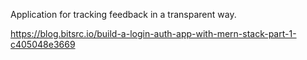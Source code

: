 Application for tracking feedback in a transparent way.

https://blog.bitsrc.io/build-a-login-auth-app-with-mern-stack-part-1-c405048e3669